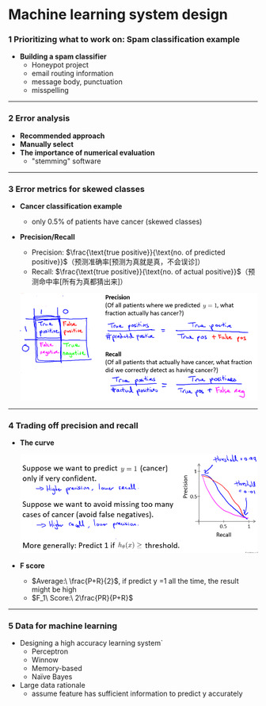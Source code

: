 # Machine learning system design

### 1 Prioritizing what to work on: Spam classification example

- **Building a spam classifier**
  - Honeypot project
  - email routing information
  - message body, punctuation
  - misspelling

---



### 2 Error analysis

- **Recommended approach**
- **Manually select**
- **The importance of numerical evaluation**
  - "stemming" software

---



### 3 Error metrics for skewed classes

- **Cancer classification example**

  - only 0.5% of patients have cancer (skewed classes)

- **Precision/Recall**

  - Precision: $\frac{\text{true positive}}{\text{no. of predicted positive}}$（预测准确率[预测为真就是真，不会误诊]）
  - Recall: $\frac{\text{true positive}}{\text{no. of actual positive}}$（预测命中率[所有为真都猜出来]）

  ![image-11-1](.\img\11-1.png)

---



### 4 Trading off precision and recall

- **The curve**

  ![image-11-2](.\img\11-2.png)

- **F score**
  - $Average:\ \frac{P+R}{2}$, if predict y =1 all the time, the result might be high
  - $F_1\ Score:\ 2\frac{PR}{P+R}$

---



### 5 Data for machine learning

- Designing a high accuracy learning system`
  - Perceptron
  - Winnow
  - Memory-based
  - Naïve Bayes
- Large data rationale
  - assume feature has sufficient information to predict y accurately